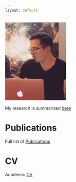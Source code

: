 ```yaml
---
layout: default
---
```



<img src="jmb.jpg" alt="Drawing" style="width: 200px;"/>

My research is summarized [here](/research/)


# Publications
Full list of [Publications](/pubs.html)

# CV
Academic [CV](/cv/long-cv.pdf)

